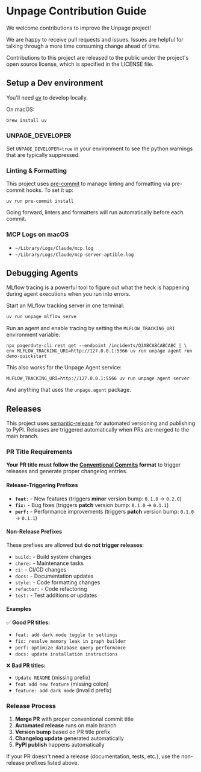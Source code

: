 # Unpage Contribution Guide

We welcome contributions to improve the Unpage project!

We are happy to receive pull requests and issues. Issues are helpful for talking through a more time consuming change ahead of time.

Contributions to this project are released to the public under the project's open source license, which is specified in the LICENSE file.

## Setup a Dev environment

You'll need [uv](https://github.com/astral-sh/uv) to develop locally.

On macOS:

```
brew install uv
```

### UNPAGE_DEVELOPER

Set `UNPAGE_DEVELOPER=true` in your environment to see the python warnings that are typically suppressed.

### Linting & Formatting

This project uses [pre-commit](https://pre-commit.com/) to manage linting and formatting via pre-commit hooks. To set it up:

```
uv run pre-commit install
```

Going forward, linters and formatters will run automatically before each commit.

### MCP Logs on macOS

* `~/Library/Logs/Claude/mcp.log`
* `~/Library/Logs/Claude/mcp-server-aptible.log`

## Debugging Agents

MLflow tracing is a powerful tool to figure out what the heck is happening during agent executions when you run into errors.

Start an MLflow tracking server in one terminal:

```bash
uv run unpage mlflow serve
```

Run an agent and enable tracing by setting the `MLFLOW_TRACKING_URI` environment variable:

```
npx pagerduty-cli rest get --endpoint /incidents/Q1ABCABCABCABC | \
env MLFLOW_TRACKING_URI=http://127.0.0.1:5566 uv run unpage agent run demo-quickstart
```

This also works for the Unpage Agent service:

```
MLFLOW_TRACKING_URI=http://127.0.0.1:5566 uv run unpage agent server
```

And anything that uses the `unpage.agent` package.

## Releases

This project uses [semantic-release](https://python-semantic-release.readthedocs.io/) for automated versioning and publishing to PyPI. Releases are triggered automatically when PRs are merged to the main branch.

### PR Title Requirements

**Your PR title must follow the [Conventional Commits](https://www.conventionalcommits.org/) format** to trigger releases and generate proper changelog entries.

#### Release-Triggering Prefixes

- **`feat:`** - New features (triggers **minor** version bump: `0.1.0` → `0.2.0`)
- **`fix:`** - Bug fixes (triggers **patch** version bump: `0.1.0` → `0.1.1`)  
- **`perf:`** - Performance improvements (triggers **patch** version bump: `0.1.0` → `0.1.1`)

#### Non-Release Prefixes

These prefixes are allowed but **do not trigger releases**:

- `build:` - Build system changes
- `chore:` - Maintenance tasks
- `ci:` - CI/CD changes
- `docs:` - Documentation updates
- `style:` - Code formatting changes
- `refactor:` - Code refactoring
- `test:` - Test additions or updates

#### Examples

✅ **Good PR titles:**
- `feat: add dark mode toggle to settings`
- `fix: resolve memory leak in graph builder`
- `perf: optimize database query performance`
- `docs: update installation instructions`

❌ **Bad PR titles:**
- `Update README` (missing prefix)
- `feat add new feature` (missing colon)
- `feature: add dark mode` (invalid prefix)

### Release Process

1. **Merge PR** with proper conventional commit title
2. **Automated release** runs on main branch
3. **Version bump** based on PR title prefix
4. **Changelog update** generated automatically
5. **PyPI publish** happens automatically

If your PR doesn't need a release (documentation, tests, etc.), use the non-release prefixes listed above.
